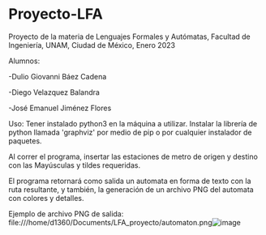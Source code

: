 # Proyecto-LFA
Proyecto de la materia de Lenguajes Formales y Autómatas, Facultad de Ingeniería, UNAM, Ciudad de México, Enero 2023

Alumnos:

-Dulio Giovanni Báez Cadena

-Diego Velazquez Balandra

-José Emanuel Jiménez Flores

Uso:
Tener instalado python3 en la máquina a utilizar.
Instalar la librería de python llamada 'graphviz' por medio de pip o por cualquier instalador de paquetes.

Al correr el programa, insertar las estaciones de metro de origen y destino con las Mayúsculas y tildes requeridas.

El programa retornará como salida un automata en forma de texto con la ruta resultante, y también, la generación de un archivo PNG del automata con colores y detalles.

Ejemplo de archivo PNG de salida:
file:///home/d1360/Documents/LFA_proyecto/automaton.png![image](https://user-images.githubusercontent.com/91985914/213078326-cd8b6dfb-be20-49cd-b930-fcbf32322e25.png)
